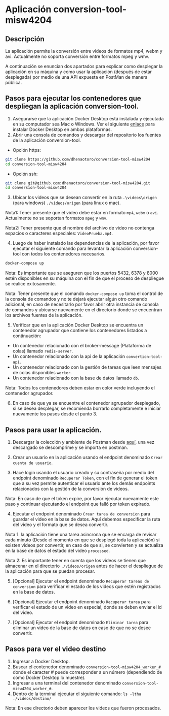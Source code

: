 # Aplicación conversion-tool-misw4204
## Descripción
La aplicación permite la conversión entre videos de formatos mp4, webm y avi. Actualmente no soporta conversión entre formatos mpeg y wmv.

A continuación se enuncian dos apartados para explicar como desplegar la aplicación en su máquina y como usar la aplicación (después de estar desplegada) por medio de una API expuesta en PostMan de manera pública.

## Pasos para ejecutar los contenedores que despliegan la aplicación conversion-tool.

1. Asegurarse que la aplicación Docker Desktop está instalada y ejecutada en su computador sea Mac o Windows. Ver el siguiente [enlace](https://jpadillaa.hashnode.dev/docker-instalacion-de-docker) para instalar Docker Desktop en ambas plataformas.
2. Abrir una consola de comandos y descargar del repositorio los fuentes de la aplicación conversion-tool.

- Opción https:
```bash
git clone https://github.com/dhenaotoro/conversion-tool-misw4204
cd conversion-tool-misw4204
```
- Opción ssh:
```bash
git clone git@github.com:dhenaotoro/conversion-tool-misw4204.git
cd conversion-tool-misw4204
```

3. Ubicar los videos que se desean convertir en la ruta `.\videos\origen` (para windows) `./videos/origen` (para linux o mac).

Nota1: Tener presente que el video debe estar en formato `mp4`, `webm` o `avi`. Actualmente no se soportan formatos `mpeg` y `wmv`.

Nota2: Tener presente que el nombre del archivo de video no contenga espacios o caracteres especiales: `VideoPrueba.mp4`.

4. Luego de haber instalado las dependencias de la aplicación, por favor ejecutar el siguiente comando para levantar la aplicación conversion-tool con todos los contenedores necesarios.

```bash
docker-compose up
```

Nota: Es importante que se aseguren que los puertos 5432, 6378 y 8000 estén disponibles en su máquina con el fin de que el proceso de despliegue se realice exitosamente.

Nota: Tener presente que el comando `docker-compose up` toma el control de la consola de comandos y no te dejará ejecutar algún otro comando adicional, en caso de necesitarlo por favor abrir otra instancia de consola de comandos y ubicarse nuevamente en el directorio donde se encuentran los archivos fuentes de la aplicación.

5.  Verificar que en la aplicación Docker Desktop se encuentra un contenedor agrupador que contiene los contenedores listados a continuación:

- Un contenedor relacionado con el broker-message (Plataforma de colas) llamado `redis-server`.
- Un contenedor relacionado con la api de la aplicación `convertion-tool-api`.
- Un contenedor relacionado con la gestión de tareas que leen mensajes de colas disponibles `worker`.
- Un contenedor relacionado con la base de datos llamado `db`.

Nota: Todos los contenedores deben estar en color verde incluyendo el contenedor agrupador.

6. En caso de que ya se encuentre el contenedor agrupador desplegado, si se desea desplegar, se recomienda borrarlo completamente e iniciar nuevamente los pasos desde el punto 3.

## Pasos para usar la aplicación.

1. Descargar la colección y ambiente de Postman desde [aquí](https://github.com/dhenaotoro/conversion-tool-misw4204/files/13064891/OneDrive_2_22-10-2023.zip), una vez descargado se descomprime y se importa en postman.

2. Crear un usuario en la aplicación usando el endpoint denominado `Crear cuenta de usuario`.

3. Hace login usando el usuario creado y su contraseña por medio del endpoint denominado `Recuperar Token`, con el fin de generar el token que a su vez permite autenticar el usuario ante los demás endpoints relacionados con la gestión de la conversión de videos.

Nota: En caso de que el token expire, por favor ejecutar nuevamente este paso y continuar ejecutando el endpoint que falló por token expirado.

4. Ejecutar el endpoint denominado `Crear tarea de conversion` para guardar el video en la base de datos. Aquí debemos especificar la ruta del video y el formato que se desea convertir.

Nota 1: la aplicación tiene una tarea asincrona que se encarga de revisar cada minuto (Desde el momento en que se desplegó toda la aplicación) si existen videos por convertir, en caso de que si, se convierten y se actualiza en la base de datos el estado del video `processed`.

Nota 2: Es importante tener en cuenta que los videos se tienen que almacenar en el directorio `./videos/origen` antes de hacer el despliegue de la aplicación para que se puedan procesar.

5. [Opcional] Ejecutar el endpoint denominado `Recuperar tareas de conversion` para verificar el estado de los videos que estén registrados en la base de datos.

6. [Opcional] Ejecutar el endpoint denominado `Recuperar tarea` para verificar el estado de un video en especial, donde se deben enviar el id del video.

7. [Opcional] Ejecutar el endpoint denominado `Eliminar tarea` para eliminar un video de la base de datos en caso de que no se desee convertir.

## Pasos para ver el video destino

1. Ingresar a Docker Desktop.
2. Buscar el contenedor denominado `conversion-tool-misw4204_worker_#` donde el caracter # puede corresponder a un número (dependiendo de cómo Docker Desktop lo muestre).
3. Ingresar a una terminal del contenedor denominado `conversion-tool-misw4204_worker_#`.
4. Dentro de la terminal ejecutar el siguiente comando:
`ls -ltha ./videos/destino/`

Nota: En ese directorio deben aparecer los videos que fueron procesados.
